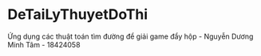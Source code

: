 # DeTaiLyThuyetDoThi
Ứng dụng các thuật toán tìm đường để giải game đẩy hộp - Nguyễn Dương Minh Tâm - 18424058
